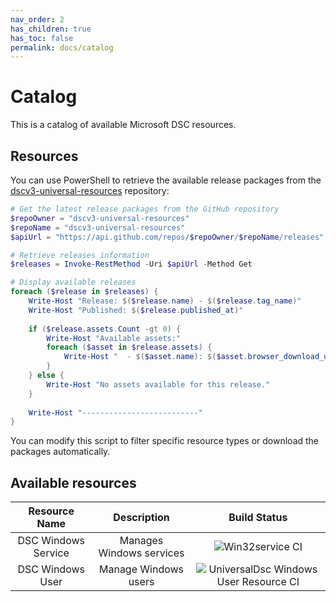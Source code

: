 ```yaml
---
nav_order: 2
has_children: true
has_toc: false
permalink: docs/catalog
---
```


# Catalog

This is a catalog of available Microsoft DSC resources.

## Resources

You can use PowerShell to retrieve the available release packages from
the [dscv3-universal-resources][00] repository:

```powershell
# Get the latest release packages from the GitHub repository
$repoOwner = "dscv3-universal-resources"
$repoName = "dscv3-universal-resources"
$apiUrl = "https://api.github.com/repos/$repoOwner/$repoName/releases"

# Retrieve releases information
$releases = Invoke-RestMethod -Uri $apiUrl -Method Get

# Display available releases
foreach ($release in $releases) {
    Write-Host "Release: $($release.name) - $($release.tag_name)"
    Write-Host "Published: $($release.published_at)"
    
    if ($release.assets.Count -gt 0) {
        Write-Host "Available assets:"
        foreach ($asset in $release.assets) {
            Write-Host "  - $($asset.name): $($asset.browser_download_url)"
        }
    } else {
        Write-Host "No assets available for this release."
    }
    
    Write-Host "--------------------------"
}
```

You can modify this script to filter specific resource types or
download the packages automatically.

## Available resources

<!-- markdownlint-disable MD013 -->

|    Resource Name    |       Description        |                 Build Status                 |
| :-----------------: | :----------------------: | :------------------------------------------: |
| DSC Windows Service | Manages Windows services |            ![Win32service CI][01]            |
|  DSC Windows User   |   Manage Windows users   | ![UniversalDsc Windows User Resource CI][02] |

<!-- Link reference definitions -->
[00]: https://github.com/dscv3-universal-resources/dscv3-universal-resources/releases
[01]: https://github.com/dscv3-universal-resources/dscv3-universal-resources/actions/workflows/ci.win32service.yml/badge.svg?branch=main
[02]: https://github.com/dscv3-universal-resources/dscv3-universal-resources/actions/workflows/ci.universaldsc.resource.windows.user.yml/badge.svg?branch=main
